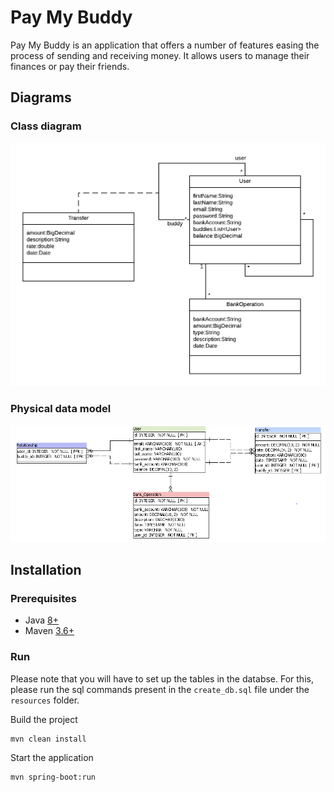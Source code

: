# Pay My Buddy

Pay My Buddy is an application that offers a number of features easing the process of sending and receiving money. It allows users to manage their finances or pay their friends.

## Diagrams

### Class diagram

![Class diagram](doc/class_diagram.png)

### Physical data model

![Physical data model](doc/mpd.PNG)

## Installation

### Prerequisites

- Java [8+](https://adoptopenjdk.net/?variant=openjdk8&jvmVariant=hotspot)
- Maven [3.6+](https://maven.apache.org/download.cgi)

### Run

Please note that you will have to set up the tables in the databse. For this, please run the sql commands present in the ``` create_db.sql ``` file under the ``` resources ``` folder.

Build the project

```bash
mvn clean install
```
Start the application

```bash
mvn spring-boot:run
```
